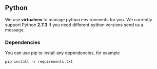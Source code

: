 ## Python

We use **virtualenv** to manage python environments for you. We currently support Python **2.7.3** If you need different python versions send us a message.

### Dependencies
You can use pip to install any dependencies, for example

    pip install -r requirements.txt

